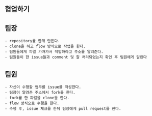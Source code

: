 ## 협업하기

## 팀장
	- repository를 한개 만든다.
	- clone을 하고 flow 방식으로 작업을 한다.
	- 팀원들에게 파일 가져가서 작업하라고 주소를 알려준다.
	- 팀원들이 한 issue들과 comment 및 잘 처리되었는지 확인 후 팀원에게 알린다 

## 팀원
	- 자신이 수행할 업무를 issue를 작성한다.
	- 팀장이 알려준 주소에서 fork를 한다.
	- fork를 한 파일을 clone을 한다.
	- flow 방식으로 수행을 한다.
	- 수행 후, issue 체크를 한뒤 팀장에게 pull request를 한다. 


